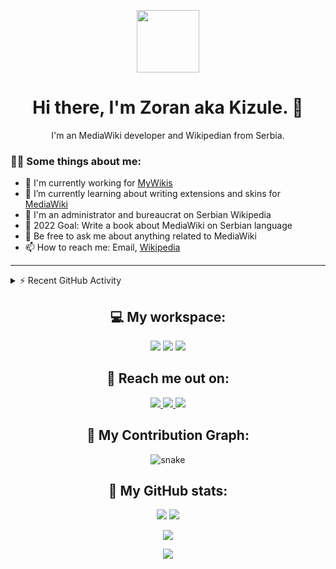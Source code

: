 <p align="center"><img src="https://media.giphy.com/media/M9gbBd9nbDrOTu1Mqx/giphy.gif" width="100"/></p>

<h1 align="center">Hi there, I'm Zoran aka Kizule. 👋</h1>

<p align="center">I'm an MediaWiki developer and Wikipedian from Serbia.</p>

### 👨‍💻 Some things about me:

* 💼 I'm currently working for [MyWikis](https://mywikis.com)
* 🌱 I’m currently learning about writing extensions and skins for [MediaWiki](https://mediawiki.org)
* 🧩 I'm an administrator and bureaucrat on Serbian Wikipedia
* 🥅 2022 Goal: Write a book about MediaWiki on Serbian language
* 💬 Be free to ask me about anything related to MediaWiki
* 📫 How to reach me: Email, [Wikipedia](https://en.wikipedia.org/wiki/User_talk:Kizule)

---
<details>
  <summary>⚡ Recent GitHub Activity</summary>

<!--RECENT_ACTIVITY:start-->
1. ⭐ Starred [arturssmirnovs/github-profile-readme-generator](https://github.com/arturssmirnovs/github-profile-readme-generator)
2. ❗️ Opened issue [#1951](https://github.com/JessicaLim8/JessicaLim8/issues/1951) in [JessicaLim8/JessicaLim8](https://github.com/JessicaLim8/JessicaLim8)
3. ❗️ Opened issue [#1950](https://github.com/JessicaLim8/JessicaLim8/issues/1950) in [JessicaLim8/JessicaLim8](https://github.com/JessicaLim8/JessicaLim8)
4. 💪 Opened PR [#2](https://github.com/drriguz/Pure/pull/2) in [drriguz/Pure](https://github.com/drriguz/Pure)
5. 🔱 Forked [kizule/Pure](https://github.com/kizule/Pure) from [drriguz/Pure](https://github.com/drriguz/Pure)
<!--RECENT_ACTIVITY:end-->
<!--RECENT_ACTIVITY:last_update-->
Last Updated: Saturday, June 11th, 2022, 6:22:02 AM
<!--RECENT_ACTIVITY:last_update_end-->

</details>

<h2 align="center">💻 My workspace:</h2>

<p align="center">
  <img src="https://img.shields.io/badge/windows-%230078D6.svg?&style=for-the-badge&logo=windows&logoColor=white" />
  <img src="https://img.shields.io/badge/amd-ryzen%20%205%203500u-%230071C5.svg?&style=for-the-badge&logo=amd&logoColor=white" />
  <img src="https://img.shields.io/badge/RAM-8GB-%230071C5.svg?&style=for-the-badge&logoColor=white" />
</p>

<h2 align="center">📲 Reach me out on:</h2>

<p align="center">
  <a href="mailto:zorandori4444@gmail.com">
      <img src="https://img.shields.io/badge/Gmail-D14836?style=for-the-badge&logo=gmail&logoColor=white" />
  </a>
  <a href="https://www.linkedin.com/in/zoran-dori-85707a216/">
    <img src="https://img.shields.io/badge/linkedin-%230077B5.svg?&style=for-the-badge&logo=linkedin&logoColor=white" />
  </a>
  <a href="https://instagram.com/iamkizule">
    <img src="https://img.shields.io/badge/instagram-%23E4405F.svg?&style=for-the-badge&logo=instagram&logoColor=white" />        
  </a>
</p>

<h2 align="center">🐍 My Contribution Graph:</h2>

<p align="center">
  <img src="https://raw.githubusercontent.com/kizule/kizule/output/github-contribution-grid-snake.svg" alt="snake">
</p>

<h2 align="center"> 🐾 My GitHub stats:</h2>

<p align="center">
  <img src="https://github-readme-stats.vercel.app/api?username=kizule&show_icons=true&theme=radical&line_height=27">
  <img src="https://github-readme-stats.vercel.app/api/top-langs/?username=kizule&theme=radical">
</p>

<p align="center">
 <img src="https://github-readme-streak-stats.herokuapp.com/?user=kizule&show_icons=true&locale=en&layout=compact&theme=radical&line_height=0" />
</p> 

<p align="center">
 <img src="https://activity-graph.herokuapp.com/graph?username=kizule&theme=redical">
</p>
